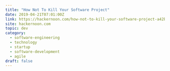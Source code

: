 ```yaml
---
title: "How Not To Kill Your Software Project"
date: 2019-04-21T07:01:00Z
link: https://hackernoon.com/how-not-to-kill-your-software-project-a42b8ca1ae86?source=rss----3a8144eabfe3---4
site: hackernoon.com
topic: dev
category:
  - software-engineering
  - technology
  - startup
  - software-development
  - agile
draft: false
---
```

